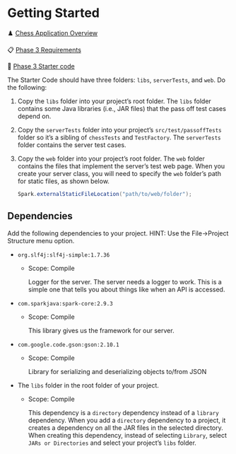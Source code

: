 # Getting Started

♟️ [Chess Application Overview](../chess.md)

📋 [Phase 3 Requirements](web-api.md)

📁 [Phase 3 Starter code](starter-code)

The Starter Code should have three folders: `libs`, `serverTests`, and `web`. Do the following:

1. Copy the `libs` folder into your project’s root folder. The `libs` folder contains some Java libraries (i.e., JAR files) that the pass off test cases depend on.
1. Copy the `serverTests` folder into your project’s `src/test/passoffTests` folder so it’s a sibling of `chessTests` and `TestFactory`. The `serverTests` folder contains the server test cases.
1. Copy the `web` folder into your project’s root folder. The `web` folder contains the files that implement the server’s test web page. When you create your server class, you will need to specify the `web` folder’s path for static files, as shown below.

   ```java
   Spark.externalStaticFileLocation("path/to/web/folder");
   ```

## Dependencies

Add the following dependencies to your project. HINT: Use the File->Project Structure menu option.

- `org.slf4j:slf4j-simple:1.7.36`

  - Scope: Compile

    Logger for the server. The server needs a logger to work. This is a simple one that tells you about things like when an API is accessed.

- `com.sparkjava:spark-core:2.9.3`

  - Scope: Compile

    This library gives us the framework for our server.

- `com.google.code.gson:gson:2.10.1`

  - Scope: Compile

    Library for serializing and deserializing objects to/from JSON

- The `libs` folder in the root folder of your project.

  - Scope: Compile

    This dependency is a `directory` dependency instead of a `library` dependency. When you add a `directory` dependency to a project, it creates a dependency on all the JAR files in the selected directory. When creating this dependency, instead of selecting `Library`, select `JARs or Directories` and select your project’s `libs` folder.

